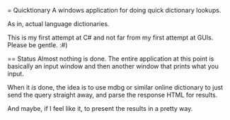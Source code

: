 = Quicktionary
A windows application for doing quick dictionary lookups.

As in, actual language dictionaries.

This is my first attempt at C# and not far from my first attempt at GUIs. Please be gentle. :#)

== Status
Almost nothing is done. The entire application at this point is basically an input window and then another window that prints what you input.

When it _is_ done, the idea is to use mdbg or similar online dictionary to just send the query straight away, and parse the response HTML for results.

And maybe, if I feel like it, to present the results in a pretty way.